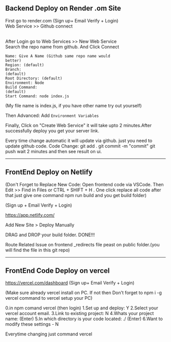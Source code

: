 <h2>Backend Deploy on Render .om Site </h2>

First go to render.com (Sign up+ Email Verify + Login)<br/>
Web Service >> Github connect <br/> <br/>

After Login go to Web Services >> New Web Service <br/>
Search the repo name from github. And Click Connect<br/>

  <code>Name: Give A Name (Github same repo name would better)</code></br>
  <code>Region: (default)</code></br>
  <code>Branch: (default)</code></br>
  <code>Root Directory: (default)</code></br>
  <code>Environment: Node</code></br>
  <code>Build Command: (default)</code></br>
  <code>Start Command: node index.js</code></br>

  (My file name is index.js, if you have other name try out yourself)</br>

Then Advanced: Add <code>Environment Variables</code></br>

Finally, Click on "Create Web Service" it will take upto 2 minutes.After successfully deploy you get your server link.</br>

Every time change automatic it will update via github. just you need to update github code.
Code Change: git add . git commit -m "commit" git push
wait 2 minutes and then see result on ui.

<hr/>

<h2>FrontEnd Deploy on Netlify</h2>

(Don't Forget to Replace New Code: Open frontend code via VSCode. Then Edit >> Find in Files or 
CTRL + SHIFT + H . One click replace all code
after that just give one command npm run build and you get build folder)




(Sign up + Email Verify + Login)

https://app.netlify.com/ 

Add New Site > Deploy Manually

DRAG and DROP your build folder. DONE!!!


Route Related Issue on frontend _redirects file peast on public folder.(you will find the file in this git repo)

<hr/>

<h2>FrontEnd Code Deploy on vercel</h2>


https://vercel.com/dashboard (Sign up+ Email Verify + Login)

(Make sure already vercel install on PC. If not then Don't forget to npm i -g vercel command to vercel setup your PC)

0.in npm comand vercel (then login)
1.Set up and deploy: Y
2.Select your vercel account email.
3.Link to existing project: N
4.Whats your project name: (Enter)
5.In which directory is your code located: ./ (Enter)
6.Want to modify these settings - N


Everytime changing just command vercel





